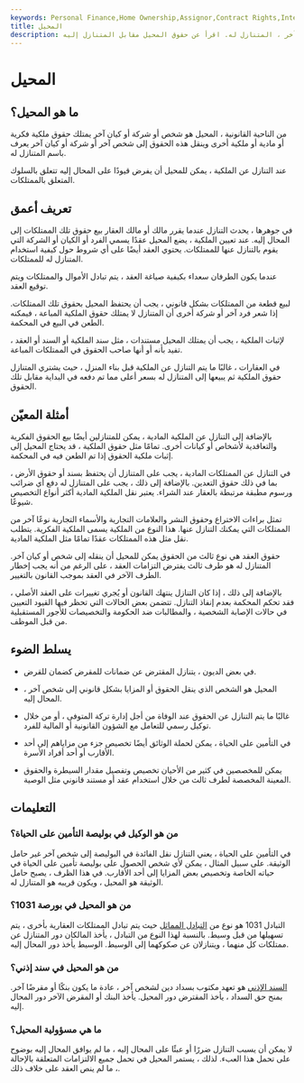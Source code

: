 ```yaml
---
keywords: Personal Finance,Home Ownership,Assignor,Contract Rights,Intellectual Property,Real Estate
title: المحيل
description: المحيل هو شخص أو كيان ينقل الحقوق أو المنافع إلى طرف آخر ، المتنازل له. اقرأ عن حقوق المحيل مقابل المتنازل إليه.
---
```


# المحيل
## ما هو المحيل؟

من الناحية القانونية ، المحيل هو شخص أو شركة أو كيان آخر يمتلك حقوق ملكية فكرية أو مادية أو ملكية أخرى وينقل هذه الحقوق إلى شخص آخر أو شركة أو كيان آخر يعرف باسم المتنازل له.

عند التنازل عن الملكية ، يمكن للمحيل أن يفرض قيودًا على المحال إليه تتعلق بالسلوك المتعلق بالممتلكات.

## تعريف أعمق

في جوهرها ، يحدث التنازل عندما يقرر مالك أو مالك العقار بيع حقوق تلك الممتلكات إلى المحال إليه. عند تعيين الملكية ، يضع المحيل عقدًا يسمي الفرد أو الكيان أو الشركة التي يقوم بالتنازل عنها للممتلكات. يحتوي العقد أيضًا على أي شروط حول كيفية استخدام المتنازل له للممتلكات.

عندما يكون الطرفان سعداء بكيفية صياغة العقد ، يتم تبادل الأموال والممتلكات ويتم توقيع العقد.

لبيع قطعة من الممتلكات بشكل قانوني ، يجب أن يحتفظ المحيل بحقوق تلك الممتلكات. إذا شعر فرد آخر أو شركة أخرى أن المتنازل لا يمتلك حقوق الملكية المباعة ، فيمكنه الطعن في البيع في المحكمة.

لإثبات الملكية ، يجب أن يمتلك المحيل مستندات ، مثل سند الملكية أو السند أو العقد ، تفيد بأنه أو أنها صاحب الحقوق في الممتلكات المباعة.

في العقارات ، غالبًا ما يتم التنازل عن الملكية قبل بناء المنزل ، حيث يشتري المتنازل حقوق الملكية ثم يبيعها إلى المتنازل له بسعر أعلى مما تم دفعه في البداية مقابل تلك الحقوق.

## أمثلة المعيّن

بالإضافة إلى التنازل عن الملكية المادية ، يمكن للمتنازلين أيضًا بيع الحقوق الفكرية والتعاقدية لأشخاص أو كيانات أخرى. تمامًا مثل حقوق الملكية ، قد يحتاج المحيل إلى إثبات ملكية الحقوق إذا تم الطعن فيه في المحكمة.

في التنازل عن الممتلكات المادية ، يجب على المتنازل أن يحتفظ بسند أو حقوق الأرض ، بما في ذلك حقوق التعدين. بالإضافة إلى ذلك ، يجب على المتنازل له دفع أي ضرائب ورسوم مطبقة مرتبطة بالعقار عند الشراء. يعتبر نقل الملكية المادية أكثر أنواع التخصيص شيوعًا.

تمثل براءات الاختراع وحقوق النشر والعلامات التجارية والأسماء التجارية نوعًا آخر من الممتلكات التي يمكنك التنازل عنها. هذا النوع من الملكية يسمى الملكية الفكرية. يتطلب نقل مثل هذه الممتلكات عقدًا تمامًا مثل الملكية المادية.

حقوق العقد هي نوع ثالث من الحقوق يمكن للمحيل أن ينقله إلى شخص أو كيان آخر. المتنازل له هو طرف ثالث يفترض التزامات العقد ، على الرغم من أنه يجب إخطار الطرف الآخر في العقد بموجب القانون بالتغيير.

بالإضافة إلى ذلك ، إذا كان التنازل ينتهك القانون أو يُجري تغييرات على العقد الأصلي ، فقد تحكم المحكمة بعدم إنفاذ التنازل. تتضمن بعض الحالات التي تحظر فيها القيود التعيين في حالات الإصابة الشخصية ، والمطالبات ضد الحكومة والتخصيصات للأجور المستقبلية من قبل الموظف.

## يسلط الضوء

- في بعض الديون ، يتنازل المقترض عن ضمانات للمقرض كضمان للقرض.

- المحيل هو الشخص الذي ينقل الحقوق أو المزايا بشكل قانوني إلى شخص آخر ، المحال إليه.

- غالبًا ما يتم التنازل عن الحقوق عند الوفاة من أجل إدارة تركة المتوفى ، أو من خلال توكيل رسمي للتعامل مع الشؤون القانونية أو المالية للفرد.

- في التأمين على الحياة ، يمكن لحملة الوثائق أيضًا تخصيص جزء من مزاياهم إلى أحد الأقارب أو أحد أفراد الأسرة.

- يمكن للمخصصين في كثير من الأحيان تخصيص وتفصيل مقدار السيطرة والحقوق المعينة المخصصة لطرف ثالث من خلال استخدام عقد أو مستند قانوني مثل الوصية.

## التعليمات

### من هو الوكيل في بوليصة التأمين على الحياة؟

في التأمين على الحياة ، يعني التنازل نقل الفائدة في البوليصة إلى شخص آخر غير حامل الوثيقة. على سبيل المثال ، يمكن لأي شخص الحصول على بوليصة تأمين على الحياة في حياته الخاصة وتخصيص بعض المزايا إلى أحد الأقارب. في هذا الظرف ، يصبح حامل الوثيقة هو المحيل ، ويكون قريبه هو المتنازل له.

### من هو المحيل في بورصة 1031؟

التبادل 1031 هو نوع من [التبادل المماثل](/like-kind_exchange) حيث يتم تبادل الممتلكات العقارية بأخرى ، يتم تسهيلها من قبل وسيط. بالنسبة لهذا النوع من التبادل ، يأخذ المالكان دور المتنازل عن ممتلكات كل منهما ، ويتنازلان عن صكوكهما إلى الوسيط. الوسيط يأخذ دور المحال إليه.

### من هو المحيل في سند إذني؟

[السند الإذني](/promissorynote) هو تعهد مكتوب بسداد دين لشخص آخر ، عادة ما يكون بنكًا أو مقرضًا آخر. بمنح حق السداد ، يأخذ المقترض دور المحيل. يأخذ البنك أو المقرض الآخر دور المحال إليه.

### ما هي مسؤولية المحيل؟

لا يمكن أن يسبب التنازل ضررًا أو عبئًا على المحال إليه ، ما لم يوافق المحال إليه بوضوح على تحمل هذا العبء. لذلك ، يستمر المحيل في تحمل جميع الالتزامات المتعلقة بالإحالة ، ما لم ينص العقد على خلاف ذلك.

